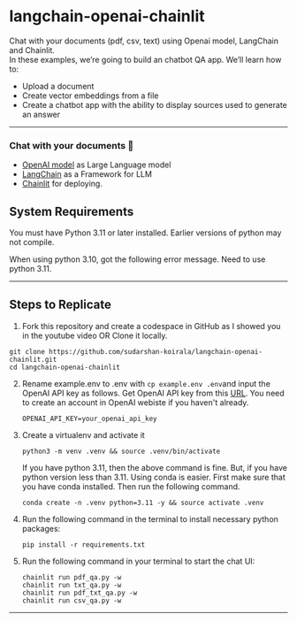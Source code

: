 # langchain-openai-chainlit
Chat with your documents (pdf, csv, text) using Openai model, LangChain and Chainlit.  
In these examples, we’re going to build an chatbot QA app. We’ll learn how to:

- Upload a document
- Create vector embeddings from a file
- Create a chatbot app with the ability to display sources used to generate an answer
---

### Chat with your documents 🚀
- [OpenAI model](https://platform.openai.com/docs/models) as Large Language model
- [LangChain](https://python.langchain.com/en/latest/modules/models/llms/integrations/huggingface_hub.html) as a Framework for LLM
- [Chainlit](https://docs.chainlit.io/langchain) for deploying.

## System Requirements

You must have Python 3.11 or later installed. Earlier versions of python may not compile.  

When using python 3.10, got the following error message. Need to use python 3.11.  

---

## Steps to Replicate 

1. Fork this repository and create a codespace in GitHub as I showed you in the youtube video OR Clone it locally.
```
git clone https://github.com/sudarshan-koirala/langchain-openai-chainlit.git
cd langchain-openai-chainlit
```

2. Rename example.env to .env with `cp example.env .env`and input the OpenAI API key as follows. Get OpenAI API key from this [URL](https://platform.openai.com/account/api-keys). You need to create an account in OpenAI webiste if you haven't already.
   ```
   OPENAI_API_KEY=your_openai_api_key
   ```

3. Create a virtualenv and activate it
   ```
   python3 -m venv .venv && source .venv/bin/activate
   ```

   If you have python 3.11, then the above command is fine. But, if you have python version less than 3.11. Using conda is easier. First make sure that you have conda installed. Then run the following command.
   ```
   conda create -n .venv python=3.11 -y && source activate .venv
   ```

4. Run the following command in the terminal to install necessary python packages:
   ```
   pip install -r requirements.txt
   ```

5. Run the following command in your terminal to start the chat UI:
   ```
   chainlit run pdf_qa.py -w
   chainlit run txt_qa.py -w
   chainlit run pdf_txt_qa.py -w
   chainlit run csv_qa.py -w
   ```
---

